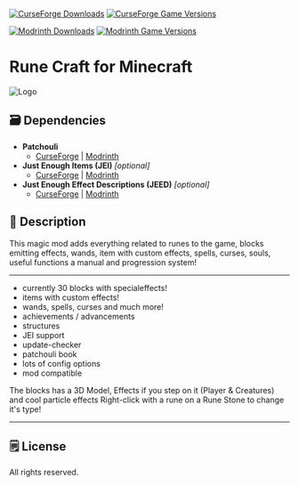 [![CurseForge Downloads](https://cf.way2muchnoise.eu/264936.svg?badge_style=for_the_badge)][cf_mod] [![CurseForge Game Versions](https://cf.way2muchnoise.eu/versions/264936.svg?badge_style=for_the_badge)][cf_mod]

[![Modrinth Downloads](https://img.shields.io/modrinth/dt/9Jlq5kyj?label=Modrinth&logo=modrinth&style=for-the-badge)][mr_mod] [![Modrinth Game Versions](https://img.shields.io/modrinth/game-versions/9Jlq5kyj?label=Available%20for&logo=modrinth&style=for-the-badge)][mr_mod]

# Rune Craft for Minecraft

![Logo](https://i.imgur.com/72CvB8w.png)

## 🗃️ Dependencies


   - **Patchouli**
      - [CurseForge][cf_patchouli] | [Modrinth][mr_patchouli]
   - **Just Enough Items (JEI)** *[optional]*
        - [CurseForge][cf_jei] | [Modrinth][mr_jei]
   - **Just Enough Effect Descriptions (JEED)** *[optional]*
     - [CurseForge][cf_jeed] | [Modrinth][mr_jeed]

## 📖 Description

This magic mod adds everything related to runes to the game, blocks emitting effects, wands, item with custom effects, spells, curses, souls, useful functions a manual and progression system!

 -----

- currently 30 blocks with specialeffects!
- items with custom effects!
- wands, spells, curses and much more!
- achievements / advancements
- structures
- JEI support
- update-checker
- patchouli book
- lots of config options
- mod compatible


The blocks has a 3D Model, Effects if you step on it (Player & Creatures) and cool particle effects
Right-click with a rune on a Rune Stone to change it's type!

-----

## 🗒️ License

All rights reserved.

[cf_mod]: https://curseforge.com/minecraft/mc-mods/rune-craft
[mr_mod]: https://modrinth.com/mod/runecraft

[cf_patchouli]: https://www.curseforge.com/minecraft/mc-mods/patchouli
[mr_patchouli]: https://modrinth.com/mods/patchouli

[cf_jei]: https://www.curseforge.com/minecraft/mc-mods/jei
[mr_jei]: https://modrinth.com/mod/jei

[cf_jeed]: https://www.curseforge.com/minecraft/mc-mods/just-enough-effect-descriptions-jeed
[mr_jeed]: https://modrinth.com/mod/just-enough-effect-descriptions-jeed